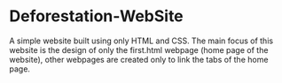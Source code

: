 # Deforestation-WebSite
A simple website built using only HTML and CSS. The main focus of this website is the design of only the first.html webpage (home page of the website), other webpages are created only to link the tabs of the home page.
